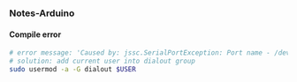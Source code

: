 ### Notes-Arduino  

#### Compile error
```bash
# error message: 'Caused by: jssc.SerialPortException: Port name - /dev/ttyACM0; Method name - openPort(); Exception type - Permission denied.'
# solution: add current user into dialout group
sudo usermod -a -G dialout $USER
```
